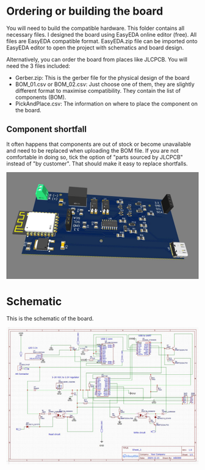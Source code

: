 # Ordering or building the board

You will need to build the compatible hardware. This folder contains all necessary files. I designed the board using EasyEDA online editor (free). All files are EasyEDA compatible format.
EasyEDA.zip file can be imported onto EasyEDA editor to open the project with schematics and board design.

Alternatively, you can order the board from places like JLCPCB. You will need the 3 files included:

  - Gerber.zip: This is the gerber file for the physical design of the board
  - BOM_01.csv or BOM_02.csv: Just choose one of them, they are slightly different format to maximise compatibility. They contain the list of components (BOM).
  - PickAndPlace.csv: The information on where to place the component on the board.

## Component shortfall

It often happens that components are out of stock or become unavailable and need to be replaced when uploading the BOM file. If you are not comfortable in doing so,
tick the option of "parts sourced by JLCPCB" instead of "by customer". That should make it easy to replace shortfalls.


![image](Board.JPG)

# Schematic

This is the schematic of the board.

![image](Schematic.JPG)

